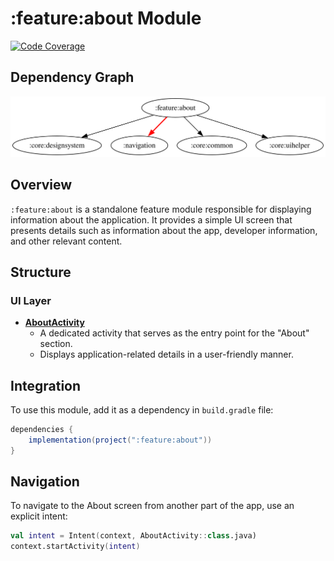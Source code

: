 # :feature:about Module

[![Code Coverage][feature-about-coverage-badge]][feature-about-coverage-link]

## Dependency Graph

![Dependency graph](../../docs/images/module-graphs/feature-about.svg)

## Overview

`:feature:about` is a standalone feature module responsible for displaying information about the application. It provides a simple UI screen that presents details such as information about the app, developer information, and other relevant content.

## Structure

### UI Layer

- **[AboutActivity](../about/src/main/kotlin/com/waffiq/bazz_movies/feature/about/ui/AboutActivity.kt)**
  - A dedicated activity that serves as the entry point for the "About" section.
  - Displays application-related details in a user-friendly manner.
  
## Integration

To use this module, add it as a dependency in `build.gradle` file:

```gradle
dependencies {
    implementation(project(":feature:about"))
}
```

## Navigation

To navigate to the About screen from another part of the app, use an explicit intent:

```kotlin
val intent = Intent(context, AboutActivity::class.java)
context.startActivity(intent)
```

<!-- LINK -->

[feature-about-coverage-badge]: https://codecov.io/gh/waffiqaziz/BAZZ-Movies/branch/main/graph/badge.svg?flag=feature-about
[feature-about-coverage-link]: https://app.codecov.io/gh/waffiqaziz/BAZZ-Movies/tree/main/feature/about/src/main/kotlin/com/waffiq/bazz_movies/feature/about
